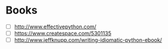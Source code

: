 # Books #

* [ ] http://www.effectivepython.com/
* [ ] https://www.createspace.com/5301135
* [ ] http://www.jeffknupp.com/writing-idiomatic-python-ebook/
